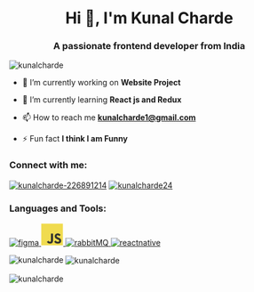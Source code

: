 <h1 align="center">Hi 👋, I'm Kunal Charde</h1>
<h3 align="center">A passionate frontend developer from India</h3>

<p align="left"> <img src="https://komarev.com/ghpvc/?username=kunalcharde&label=Profile%20views&color=0e75b6&style=flat" alt="kunalcharde" /> </p>

- 🔭 I’m currently working on **Website Project**

- 🌱 I’m currently learning **React js and Redux**

- 📫 How to reach me **kunalcharde1@gmail.com**

- ⚡ Fun fact **I think I am Funny**

<h3 align="left">Connect with me:</h3>
<p align="left">
<a href="https://linkedin.com/in/kunalcharde-226891214" target="blank"><img align="center" src="https://raw.githubusercontent.com/rahuldkjain/github-profile-readme-generator/master/src/images/icons/Social/linked-in-alt.svg" alt="kunalcharde-226891214" height="30" width="40" /></a>
<a href="https://instagram.com/kunalcharde24" target="blank"><img align="center" src="https://raw.githubusercontent.com/rahuldkjain/github-profile-readme-generator/master/src/images/icons/Social/instagram.svg" alt="kunalcharde24" height="30" width="40" /></a>
</p>

<h3 align="left">Languages and Tools:</h3>
<p align="left"> <a href="https://www.figma.com/" target="_blank" rel="noreferrer"> <img src="https://www.vectorlogo.zone/logos/figma/figma-icon.svg" alt="figma" width="40" height="40"/> </a> <a href="https://developer.mozilla.org/en-US/docs/Web/JavaScript" target="_blank" rel="noreferrer"> <img src="https://raw.githubusercontent.com/devicons/devicon/master/icons/javascript/javascript-original.svg" alt="javascript" width="40" height="40"/> </a> <a href="https://www.rabbitmq.com" target="_blank" rel="noreferrer"> <img src="https://www.vectorlogo.zone/logos/rabbitmq/rabbitmq-icon.svg" alt="rabbitMQ" width="40" height="40"/> </a> <a href="https://reactnative.dev/" target="_blank" rel="noreferrer"> <img src="https://reactnative.dev/img/header_logo.svg" alt="reactnative" width="40" height="40"/> </a> </p>

<p><img align="left" src="https://github-readme-stats.vercel.app/api/top-langs?username=kunalcharde&show_icons=true&locale=en&layout=compact" alt="kunalcharde" /></p>

<p>&nbsp;<img align="center" src="https://github-readme-stats.vercel.app/api?username=kunalcharde&show_icons=true&locale=en" alt="kunalcharde" /></p>

<p><img align="center" src="https://github-readme-streak-stats.herokuapp.com/?user=kunalcharde&" alt="kunalcharde" /></p>
